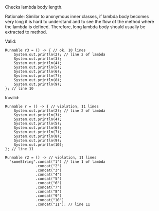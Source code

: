 
Checks lambda body length.

Rationale: Similar to anonymous inner classes, if lambda body becomes very long
it is hard to understand and to see the flow of the method where the lambda is 
defined. Therefore, long lambda body should usually be extracted to method. 

Valid:
````
Runnable r3 = () -> { // ok, 10 lines
    System.out.println(2); // line 2 of lambda
    System.out.println(3);
    System.out.println(4);
    System.out.println(5);
    System.out.println(6);
    System.out.println(7);
    System.out.println(8);
    System.out.println(9);
}; // line 10
````

Invalid:
````
Runnable r = () -> { // violation, 11 lines
    System.out.println(2); // line 2 of lambda
    System.out.println(3);
    System.out.println(4);
    System.out.println(5);
    System.out.println(6);
    System.out.println(7);
    System.out.println(8);
    System.out.println(9);
    System.out.println(10);
}; // line 11

Runnable r2 = () -> // violation, 11 lines
  "someString".concat("1") // line 1 of lambda
              .concat("2")
              .concat("3")
              .concat("4")
              .concat("5")
              .concat("6")
              .concat("7")
              .concat("8")
              .concat("9")
              .concat("10")
              .concat("11"); // line 11
````
